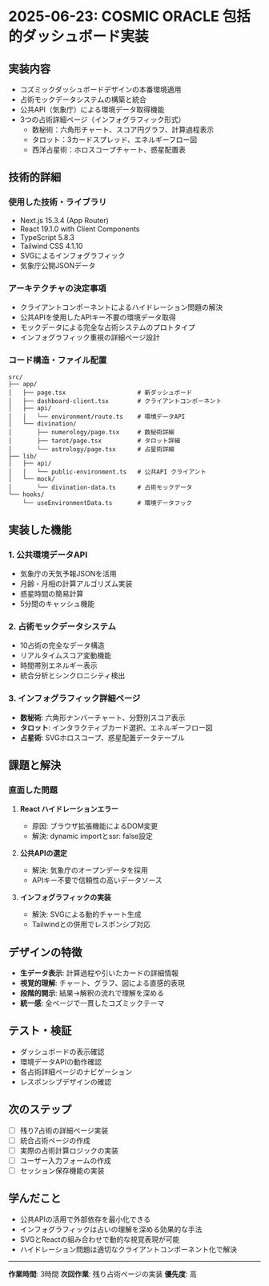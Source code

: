 # 2025-06-23: COSMIC ORACLE 包括的ダッシュボード実装

## 実装内容
- コズミックダッシュボードデザインの本番環境適用
- 占術モックデータシステムの構築と統合
- 公共API（気象庁）による環境データ取得機能
- 3つの占術詳細ページ（インフォグラフィック形式）
  - 数秘術：六角形チャート、スコア円グラフ、計算過程表示
  - タロット：3カードスプレッド、エネルギーフロー図
  - 西洋占星術：ホロスコープチャート、惑星配置表

## 技術的詳細
### 使用した技術・ライブラリ
- Next.js 15.3.4 (App Router)
- React 19.1.0 with Client Components
- TypeScript 5.8.3
- Tailwind CSS 4.1.10
- SVGによるインフォグラフィック
- 気象庁公開JSONデータ

### アーキテクチャの決定事項
- クライアントコンポーネントによるハイドレーション問題の解決
- 公共APIを使用したAPIキー不要の環境データ取得
- モックデータによる完全な占術システムのプロトタイプ
- インフォグラフィック重視の詳細ページ設計

### コード構造・ファイル配置
```
src/
├── app/
│   ├── page.tsx                    # 新ダッシュボード
│   ├── dashboard-client.tsx        # クライアントコンポーネント
│   ├── api/
│   │   └── environment/route.ts    # 環境データAPI
│   └── divination/
│       ├── numerology/page.tsx     # 数秘術詳細
│       ├── tarot/page.tsx          # タロット詳細
│       └── astrology/page.tsx      # 占星術詳細
├── lib/
│   ├── api/
│   │   └── public-environment.ts   # 公共API クライアント
│   └── mock/
│       └── divination-data.ts      # 占術モックデータ
└── hooks/
    └── useEnvironmentData.ts       # 環境データフック
```

## 実装した機能
### 1. 公共環境データAPI
- 気象庁の天気予報JSONを活用
- 月齢・月相の計算アルゴリズム実装
- 惑星時間の簡易計算
- 5分間のキャッシュ機能

### 2. 占術モックデータシステム
- 10占術の完全なデータ構造
- リアルタイムスコア変動機能
- 時間帯別エネルギー表示
- 統合分析とシンクロニシティ検出

### 3. インフォグラフィック詳細ページ
- **数秘術**: 六角形ナンバーチャート、分野別スコア表示
- **タロット**: インタラクティブカード選択、エネルギーフロー図
- **占星術**: SVGホロスコープ、惑星配置データテーブル

## 課題と解決
### 直面した問題
1. **React ハイドレーションエラー**
   - 原因: ブラウザ拡張機能によるDOM変更
   - 解決: dynamic importとssr: false設定

2. **公共APIの選定**
   - 解決: 気象庁のオープンデータを採用
   - APIキー不要で信頼性の高いデータソース

3. **インフォグラフィックの実装**
   - 解決: SVGによる動的チャート生成
   - Tailwindとの併用でレスポンシブ対応

## デザインの特徴
- **生データ表示**: 計算過程や引いたカードの詳細情報
- **視覚的理解**: チャート、グラフ、図による直感的表現
- **段階的開示**: 結果→解釈の流れで理解を深める
- **統一感**: 全ページで一貫したコズミックテーマ

## テスト・検証
- ダッシュボードの表示確認
- 環境データAPIの動作確認
- 各占術詳細ページのナビゲーション
- レスポンシブデザインの確認

## 次のステップ
- [ ] 残り7占術の詳細ページ実装
- [ ] 統合占術ページの作成
- [ ] 実際の占術計算ロジックの実装
- [ ] ユーザー入力フォームの作成
- [ ] セッション保存機能の実装

## 学んだこと
- 公共APIの活用で外部依存を最小化できる
- インフォグラフィックは占いの理解を深める効果的な手法
- SVGとReactの組み合わせで動的な視覚表現が可能
- ハイドレーション問題は適切なクライアントコンポーネント化で解決

---
**作業時間**: 3時間
**次回作業**: 残り占術ページの実装
**優先度**: 高